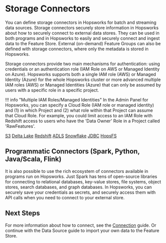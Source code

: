 # Storage Connectors

You can define storage connectors in Hopsworks for batch and streaming data sources. Storage connectors securely store information in Hopsworks about how to securely connect to external data stores. They can be used in both programs and in Hopsworks to easily and securely connect and ingest data to the Feature Store. External (on-demand) Feature Groups can also be defined with storage connectors, where only the metadata is stored in Hopsworks. 

Storage connectors provide two main mechanisms for authentication: using credentials or an authentication role (IAM Role on AWS or Managed Identity on Azure). Hopsworks supports both a single IAM role (AWS) or Managed Identity (Azure) for the whole Hopsworks cluster or more advanced multiple IAM roles (AWS) or Managed Identities (Azure) that can only be assumed by users with a specific role in a specific project.

!!! info "Multiple IAM Roles/Managed Identities"
    In the Admin Panel for Hopsworks, you can specify a Cloud Role (IAM role or managed identity) and (1) in which Project and (2) what role within that Project can assume that Cloud Role. For example, you could limit access to an IAM Role with Redshift access to users who have the 'Data Owner' Role in a Project called 'RawFeatures'. 

[S3](./s3.md)
[Delta Lake](./s3.md)
[Redshift](./redshift.md)
[ADLS](./adls.md)
[Snowflake](./snowflake.md)
[JDBC](./jdbc.md)
[HopsFS](./hopsfs.md)


## Programmatic Connectors (Spark, Python, Java/Scala, Flink)

It is also possible to use the rich ecosystem of connectors available in programs run on Hopsworks. Just Spark has tens of open-source libraries for connecting to relational databases, key-value stores, file systems, object stores, search databases, and graph databases. In Hopsworks, you can securely save your credentials as secrets, and securely access them with API calls when you need to connect to your external store. 

## Next Steps

For more information about how to connect, see the [Connection](../generated/project.md) guide. Or continue with the Data Source guide to import your own data to the Feature Store.
